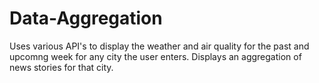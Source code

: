 # Data-Aggregation
 Uses various API's to display the weather and air quality for the past and upcomng week for any city the user enters. Displays an aggregation of news stories for that city.
